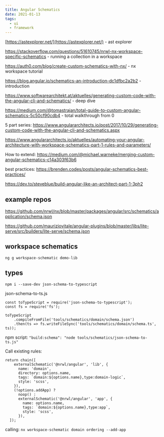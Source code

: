 ```yaml
---
title: Angular Schematics
date: 2021-01-13
tags:
  - ui
  - framework
---
```


[https://astexplorer.net/](https://astexplorer.net/) - ast explorer

https://stackoverflow.com/questions/51610745/nrwl-nx-workspace-specific-schematics - running a collection in a workspace

https://auth0.com/blog/create-custom-schematics-with-nx/ - nx workspace tutorial

https://blog.angular.io/schematics-an-introduction-dc1dfbc2a2b2 - introduction

https://www.softwarearchitekt.at/aktuelles/generating-custom-code-with-the-angular-cli-and-schematics/ - deep dive

https://medium.com/@tomastrajan/total-guide-to-custom-angular-schematics-5c50cf90cdb4 - total walkthrough from 0

5 part series: https://www.angulararchitects.io/post/2017/10/29/generating-custom-code-with-the-angular-cli-and-schematics.aspx

https://www.angulararchitects.io/aktuelles/automating-your-angular-architecture-with-workspace-schematics-part-1-rules-and-parameters/

How to extend: https://medium.com/@michael.warneke/merging-custom-angular-schematics-c14a303f63b6

best practices: https://brenden.codes/posts/angular-schematics-best-practices/

https://dev.to/steveblue/build-angular-like-an-architect-part-1-3ph2

## example repos

https://github.com/nrwl/nx/blob/master/packages/angular/src/schematics/application/schema.json

https://github.com/mauriziovitale/angular-plugins/blob/master/libs/lite-serve/src/builders/lite-serve/schema.json

## workspace schematics

`ng g workspace-schematic demo-lib`

## types

`npm i --save-dev json-schema-to-typescript`

json-schema-to-ts.js

```
const toTypeScript = require('json-schema-to-typescript');
const fs = require('fs');

toTypeScript
    .compileFromFile('tools/schematics/domain/schema.json')
    .then(ts => fs.writeFileSync('tools/schematics/domain/schema.ts', ts));
```

npm script: `"build:schema": "node tools/schematics/json-schema-to-ts.js"`

Call existing rules:

```
return chain([
    externalSchematic('@nrwl/angular', 'lib', {
      name: 'domain',
      directory: options.name,
      tags: `domain:${options.name},type:domain-logic`,
      style: 'scss',
    }),
    (!options.addApp) ?
      noop() :
      externalSchematic('@nrwl/angular', 'app', {
        name: options.name,
        tags: `domain:${options.name},type:app`,
        style: 'scss',
      }),
  ]);
```

calling: `nx workspace-schematic domain ordering --add-app`
